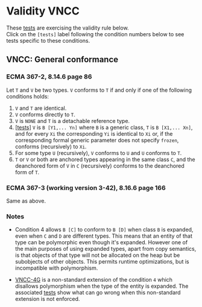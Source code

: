 # Validity VNCC

These [tests](.) are exercising the validity rule below.  
Click on the `[tests]` label following the condition numbers below to see tests specific to these conditions.

## VNCC: General conformance

### ECMA 367-2, 8.14.6 page 86

Let `T` and `V` be two types. `V` conforms to `T` if and only if one of the following conditions holds:

1. `V` and `T` are identical.
2. `V` conforms directly to `T`.
3. `V` is `NONE` and `T` is a detachable reference type.
4. [\[tests\]](../vncc4) `V` is `B [Y1,... Yn]` where `B` is a generic class, `T` is `B [X1,... Xn]`, and for every `Xi` the corresponding `Yi` is identical to `Xi` or, if the corresponding formal generic parameter does not
specify `frozen`, conforms (recursively) to `Xi`.
5. For some type `U` (recursively), `V` conforms to `U` and `U` conforms to `T`.
6. `T` or `V` or both are anchored types appearing in the same class `C`, and the deanchored form of `V` in `C` (recursively) conforms to the deanchored form of `T`.

### ECMA 367-3 (working version 3-42), 8.16.6 page 166

Same as above.

### Notes

* Condition 4 allows `B [C]` to conform to `B [D]` when class `B` is expanded, even when `C` and `D` are different types. This means that an entity of that type can be polymorphic even though it's expanded. However one of the main purposes of using expanded types, apart from copy semantics, is that objects of that type will not be allocated on the heap but be subobjects of other objects. This permits runtime optimizations, but is incompatible with polymorphism. 

* [VNCC-4G](../vncc4g/Readme.md) is a non-standard extension of the condition `4` which disallows polymorphism when the type of the entity is expanded. The associated [tests](../vncc4g) show what can go wrong when this non-standard extension is not enforced.
